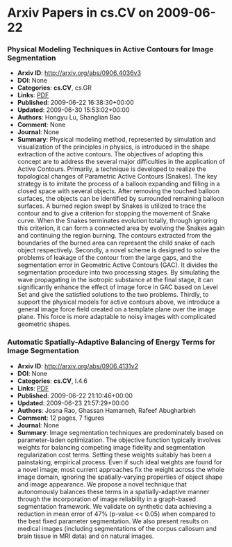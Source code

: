 # Arxiv Papers in cs.CV on 2009-06-22
### Physical Modeling Techniques in Active Contours for Image Segmentation
- **Arxiv ID**: http://arxiv.org/abs/0906.4036v3
- **DOI**: None
- **Categories**: **cs.CV**, cs.GR
- **Links**: [PDF](http://arxiv.org/pdf/0906.4036v3)
- **Published**: 2009-06-22 16:38:30+00:00
- **Updated**: 2009-06-30 15:53:02+00:00
- **Authors**: Hongyu Lu, Shanglian Bao
- **Comment**: None
- **Journal**: None
- **Summary**: Physical modeling method, represented by simulation and visualization of the principles in physics, is introduced in the shape extraction of the active contours. The objectives of adopting this concept are to address the several major difficulties in the application of Active Contours. Primarily, a technique is developed to realize the topological changes of Parametric Active Contours (Snakes). The key strategy is to imitate the process of a balloon expanding and filling in a closed space with several objects. After removing the touched balloon surfaces, the objects can be identified by surrounded remaining balloon surfaces. A burned region swept by Snakes is utilized to trace the contour and to give a criterion for stopping the movement of Snake curve. When the Snakes terminates evolution totally, through ignoring this criterion, it can form a connected area by evolving the Snakes again and continuing the region burning. The contours extracted from the boundaries of the burned area can represent the child snake of each object respectively. Secondly, a novel scheme is designed to solve the problems of leakage of the contour from the large gaps, and the segmentation error in Geometric Active Contours (GAC). It divides the segmentation procedure into two processing stages. By simulating the wave propagating in the isotropic substance at the final stage, it can significantly enhance the effect of image force in GAC based on Level Set and give the satisfied solutions to the two problems. Thirdly, to support the physical models for active contours above, we introduce a general image force field created on a template plane over the image plane. This force is more adaptable to noisy images with complicated geometric shapes.



### Automatic Spatially-Adaptive Balancing of Energy Terms for Image Segmentation
- **Arxiv ID**: http://arxiv.org/abs/0906.4131v2
- **DOI**: None
- **Categories**: **cs.CV**, I.4.6
- **Links**: [PDF](http://arxiv.org/pdf/0906.4131v2)
- **Published**: 2009-06-22 21:10:46+00:00
- **Updated**: 2009-06-23 21:57:29+00:00
- **Authors**: Josna Rao, Ghassan Hamarneh, Rafeef Abugharbieh
- **Comment**: 12 pages, 7 figures
- **Journal**: None
- **Summary**: Image segmentation techniques are predominately based on parameter-laden optimization. The objective function typically involves weights for balancing competing image fidelity and segmentation regularization cost terms. Setting these weights suitably has been a painstaking, empirical process. Even if such ideal weights are found for a novel image, most current approaches fix the weight across the whole image domain, ignoring the spatially-varying properties of object shape and image appearance. We propose a novel technique that autonomously balances these terms in a spatially-adaptive manner through the incorporation of image reliability in a graph-based segmentation framework. We validate on synthetic data achieving a reduction in mean error of 47% (p-value << 0.05) when compared to the best fixed parameter segmentation. We also present results on medical images (including segmentations of the corpus callosum and brain tissue in MRI data) and on natural images.




